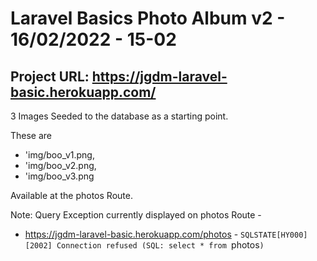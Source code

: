 
# Laravel Basics Photo Album  v2   - 16/02/2022 - 15-02

## Project URL: https://jgdm-laravel-basic.herokuapp.com/

3 Images Seeded to the database as a starting point.

These are

 + 'img/boo_v1.png,
 + 'img/boo_v2.png,
 + 'img/boo_v3.png

 Available at the photos Route.

 Note:  Query Exception currently displayed on photos Route -
   +  https://jgdm-laravel-basic.herokuapp.com/photos - `SQLSTATE[HY000] [2002] Connection refused (SQL: select * from `photos`)`